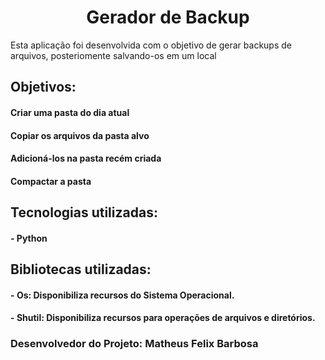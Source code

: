 <h1 align="center">Gerador de Backup</h1>

<p>Esta aplicação foi desenvolvida com o objetivo de gerar backups de arquivos, posteriomente salvando-os em um local </p>

<h2>Objetivos:</h2>
<h4>Criar uma pasta do dia atual</h4>
<h4>Copiar os arquivos da pasta alvo</h4>
<h4>Adicioná-los na pasta recém criada</h4>
<h4>Compactar a pasta</h4>

<h2>Tecnologias utilizadas:</h2>
<h4>- Python</h4>

<h2>Bibliotecas utilizadas:</h2>
<h4>- <strong>Os</strong>: Disponibiliza recursos do Sistema Operacional.</h4>
<h4>- <strong>Shutil</strong>:  Disponibiliza recursos para operações de arquivos e diretórios.</h4>

<h3>Desenvolvedor do Projeto: Matheus Felix Barbosa</h3>
